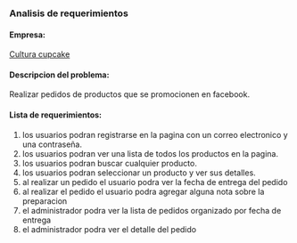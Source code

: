 ### Analisis de requerimientos
#### Empresa: 
[Cultura cupcake](https://www.facebook.com/culturacupcake)
#### Descripcion del problema:
Realizar pedidos de productos que se promocionen en facebook.
#### Lista de requerimientos:
1. los usuarios podran registrarse en la pagina con un correo electronico y una contraseña.
2. los usuarios podran ver una lista de todos los productos en la pagina.
3. los usuarios podran buscar cualquier producto.
4. los usuarios podran seleccionar un producto y ver sus detalles.
5. al realizar un pedido el usuario podra ver la fecha de entrega del pedido
6. al realizar el pedido el usuario podra agregar alguna nota sobre la preparacion
7. el administrador podra ver la lista de pedidos organizado por fecha de entrega
8. el administrador podra ver el detalle del pedido 
